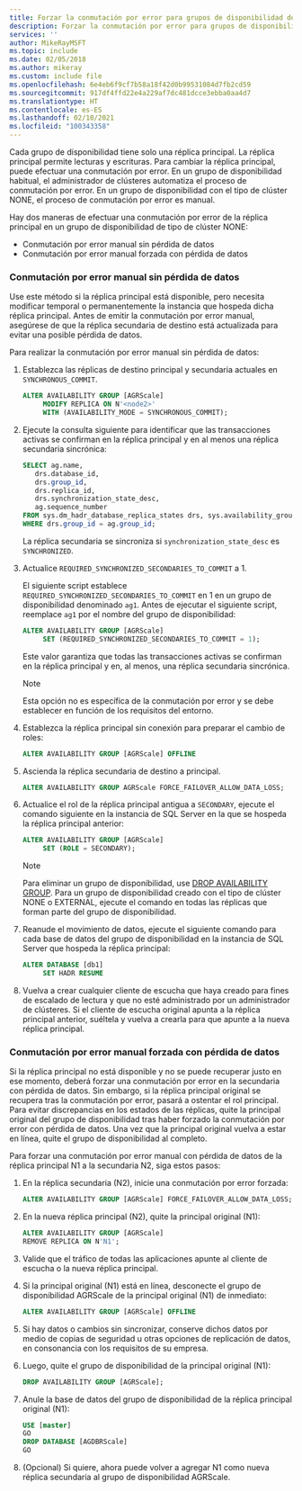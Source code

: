 ```yaml
---
title: Forzar la conmutación por error para grupos de disponibilidad de SQL Server
description: Forzar la conmutación por error para grupos de disponibilidad con el tipo de clúster NONE
services: ''
author: MikeRayMSFT
ms.topic: include
ms.date: 02/05/2018
ms.author: mikeray
ms.custom: include file
ms.openlocfilehash: 6e4eb6f9cf7b58a18f42d0b99531084d7fb2cd59
ms.sourcegitcommit: 917df4ffd22e4a229af7dc481dcce3ebba0aa4d7
ms.translationtype: HT
ms.contentlocale: es-ES
ms.lasthandoff: 02/10/2021
ms.locfileid: "100343358"
---
```

Cada grupo de disponibilidad tiene solo una réplica principal. La réplica principal permite lecturas y escrituras. Para cambiar la réplica principal, puede efectuar una conmutación por error. En un grupo de disponibilidad habitual, el administrador de clústeres automatiza el proceso de conmutación por error. En un grupo de disponibilidad con el tipo de clúster NONE, el proceso de conmutación por error es manual.

Hay dos maneras de efectuar una conmutación por error de la réplica principal en un grupo de disponibilidad de tipo de clúster NONE:

- Conmutación por error manual sin pérdida de datos
- Conmutación por error manual forzada con pérdida de datos


### <a name="manual-failover-without-data-loss"></a>Conmutación por error manual sin pérdida de datos

Use este método si la réplica principal está disponible, pero necesita modificar temporal o permanentemente la instancia que hospeda dicha réplica principal.
Antes de emitir la conmutación por error manual, asegúrese de que la réplica secundaria de destino está actualizada para evitar una posible pérdida de datos.

Para realizar la conmutación por error manual sin pérdida de datos:

1. Establezca las réplicas de destino principal y secundaria actuales en `SYNCHRONOUS_COMMIT`.

   ```SQL
   ALTER AVAILABILITY GROUP [AGRScale] 
        MODIFY REPLICA ON N'<node2>' 
        WITH (AVAILABILITY_MODE = SYNCHRONOUS_COMMIT);
   ```

1. Ejecute la consulta siguiente para identificar que las transacciones activas se confirman en la réplica principal y en al menos una réplica secundaria sincrónica:

   ```SQL
   SELECT ag.name, 
      drs.database_id, 
      drs.group_id, 
      drs.replica_id, 
      drs.synchronization_state_desc, 
      ag.sequence_number
   FROM sys.dm_hadr_database_replica_states drs, sys.availability_groups ag
   WHERE drs.group_id = ag.group_id; 
   ```

   La réplica secundaria se sincroniza si `synchronization_state_desc` es `SYNCHRONIZED`.

1. Actualice `REQUIRED_SYNCHRONIZED_SECONDARIES_TO_COMMIT` a 1.

   El siguiente script establece `REQUIRED_SYNCHRONIZED_SECONDARIES_TO_COMMIT` en 1 en un grupo de disponibilidad denominado `ag1`. Antes de ejecutar el siguiente script, reemplace `ag1` por el nombre del grupo de disponibilidad:

   ```SQL
   ALTER AVAILABILITY GROUP [AGRScale] 
        SET (REQUIRED_SYNCHRONIZED_SECONDARIES_TO_COMMIT = 1);
   ```

   Este valor garantiza que todas las transacciones activas se confirman en la réplica principal y en, al menos, una réplica secundaria sincrónica.
   >[!NOTE]
   >Esta opción no es específica de la conmutación por error y se debe establecer en función de los requisitos del entorno.

1. Establezca la réplica principal sin conexión para preparar el cambio de roles: 

   ```SQL
   ALTER AVAILABILITY GROUP [AGRScale] OFFLINE
   ```

1. Ascienda la réplica secundaria de destino a principal.

   ```SQL
   ALTER AVAILABILITY GROUP AGRScale FORCE_FAILOVER_ALLOW_DATA_LOSS; 
   ```

1. Actualice el rol de la réplica principal antigua a `SECONDARY`, ejecute el comando siguiente en la instancia de SQL Server en la que se hospeda la réplica principal anterior:

   ```SQL
   ALTER AVAILABILITY GROUP [AGRScale] 
        SET (ROLE = SECONDARY); 
   ```

   > [!NOTE]
   > Para eliminar un grupo de disponibilidad, use [DROP AVAILABILITY GROUP](../t-sql/statements/drop-availability-group-transact-sql.md). Para un grupo de disponibilidad creado con el tipo de clúster NONE o EXTERNAL, ejecute el comando en todas las réplicas que forman parte del grupo de disponibilidad.

1. Reanude el movimiento de datos, ejecute el siguiente comando para cada base de datos del grupo de disponibilidad en la instancia de SQL Server que hospeda la réplica principal:

   ```SQL
   ALTER DATABASE [db1]
        SET HADR RESUME
   ```

1. Vuelva a crear cualquier cliente de escucha que haya creado para fines de escalado de lectura y que no esté administrado por un administrador de clústeres. Si el cliente de escucha original apunta a la réplica principal anterior, suéltela y vuelva a crearla para que apunte a la nueva réplica principal.

### <a name="forced-manual-failover-with-data-loss"></a>Conmutación por error manual forzada con pérdida de datos

Si la réplica principal no está disponible y no se puede recuperar justo en ese momento, deberá forzar una conmutación por error en la secundaria con pérdida de datos. Sin embargo, si la réplica principal original se recupera tras la conmutación por error, pasará a ostentar el rol principal. Para evitar discrepancias en los estados de las réplicas, quite la principal original del grupo de disponibilidad tras haber forzado la conmutación por error con pérdida de datos. Una vez que la principal original vuelva a estar en línea, quite el grupo de disponibilidad al completo. 

Para forzar una conmutación por error manual con pérdida de datos de la réplica principal N1 a la secundaria N2, siga estos pasos: 

1. En la réplica secundaria (N2), inicie una conmutación por error forzada: 

    ```SQL
    ALTER AVAILABILITY GROUP [AGRScale] FORCE_FAILOVER_ALLOW_DATA_LOSS;
    ```
    
1. En la nueva réplica principal (N2), quite la principal original (N1): 

    ```SQL
    ALTER AVAILABILITY GROUP [AGRScale]
    REMOVE REPLICA ON N'N1';
    ```
    
1. Valide que el tráfico de todas las aplicaciones apunte al cliente de escucha o la nueva réplica principal. 
1. Si la principal original (N1) está en línea, desconecte el grupo de disponibilidad AGRScale de la principal original (N1) de inmediato:

   ```SQL
   ALTER AVAILABILITY GROUP [AGRScale] OFFLINE
   ```
1. Si hay datos o cambios sin sincronizar, conserve dichos datos por medio de copias de seguridad u otras opciones de replicación de datos, en consonancia con los requisitos de su empresa.     
1. Luego, quite el grupo de disponibilidad de la principal original (N1):

    ```SQL
    DROP AVAILABILITY GROUP [AGRScale];
    ```
1. Anule la base de datos del grupo de disponibilidad de la réplica principal original (N1): 

    ```SQL
    USE [master]
    GO
    DROP DATABASE [AGDBRScale]
    GO
    ```
    
 1. (Opcional) Si quiere, ahora puede volver a agregar N1 como nueva réplica secundaria al grupo de disponibilidad AGRScale.
